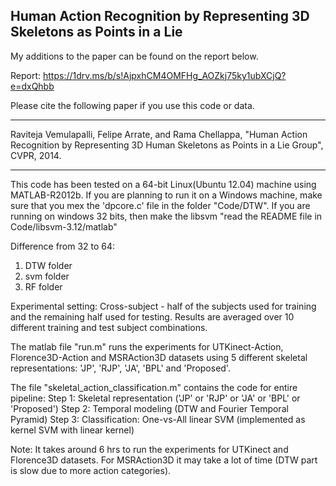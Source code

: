 ## Human Action Recognition by Representing 3D Skeletons as Points in a Lie

My additions to the paper can be found on the report below.

Report: https://1drv.ms/b/s!AjpxhCM4OMFHg_AOZkj75ky1ubXCjQ?e=dxQhbb

Please cite the following paper if you use this code or data.

************************************************************************************

Raviteja Vemulapalli, Felipe Arrate, and Rama Chellappa, "Human Action Recognition 
by Representing 3D Human Skeletons as Points in a Lie Group", CVPR, 2014.

************************************************************************************


This code has been tested on a 64-bit Linux(Ubuntu 12.04) machine using MATLAB-R2012b.
If you are planning to run it on a Windows machine, make sure that you mex the 'dpcore.c' file in the folder "Code/DTW".
If you are running on windows 32 bits, then make the libsvm "read the README file in Code/libsvm-3.12/matlab"

Difference from 32 to 64:
1. DTW folder
2. svm folder
3. RF folder

Experimental setting:
Cross-subject - half of the subjects used for training and the remaining half used for testing.
Results are averaged over 10 different training and test subject combinations.


The matlab file "run.m" runs the experiments for UTKinect-Action, Florence3D-Action and MSRAction3D 
datasets using 5 different skeletal representations: 'JP', 'RJP', 'JA', 'BPL' and 'Proposed'.


The file "skeletal_action_classification.m" contains the code for entire pipeline:
Step 1: Skeletal representation ('JP' or 'RJP' or 'JA' or 'BPL' or 'Proposed')
Step 2: Temporal modeling (DTW and Fourier Temporal Pyramid)
Step 3: Classification: One-vs-All linear SVM (implemented as kernel SVM with linear kernel)

Note: It takes around 6 hrs to run the experiments for UTKinect and Florence3D datasets.
For MSRAction3D it may take a lot of time (DTW part is slow due to more action categories).
